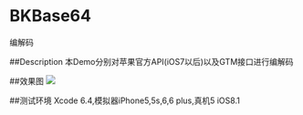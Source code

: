 # BKBase64
编解码

##Description
本Demo分别对苹果官方API(iOS7以后)以及GTM接口进行编解码

##效果图
<img src="https://github.com/BossKing/BKBase64/blob/master/BKBase.gif"/>

##测试环境
Xcode 6.4,模拟器iPhone5,5s,6,6 plus,真机5 iOS8.1
